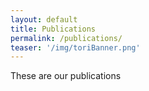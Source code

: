 ```yaml
---
layout: default
title: Publications
permalink: /publications/
teaser: '/img/toriBanner.png'
---
```


These are our publications
